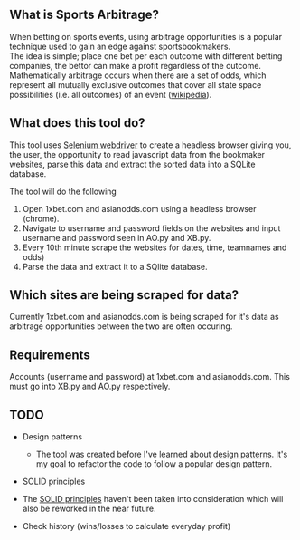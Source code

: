## What is Sports Arbitrage?

When betting on sports events, using arbitrage opportunities is a popular technique used to gain an edge against sportsbookmakers.  
The idea is simple; place one bet per each outcome with different betting companies, the bettor can make a profit regardless of the outcome. Mathematically arbitrage occurs when there are a set of odds, which represent all mutually exclusive outcomes that cover all state space possibilities (i.e. all outcomes) of an event ([wikipedia](https://en.wikipedia.org/wiki/Arbitrage_betting)).

## What does this tool do?

This tool uses [Selenium webdriver](https://www.seleniumhq.org/projects/webdriver/) to create a headless browser giving you, the user, the opportunity to read javascript data from the bookmaker websites, parse this data and extract the sorted data into a SQLite database. 

The tool will do the following 
1) Open 1xbet.com and asianodds.com using a headless browser (chrome).
2) Navigate to username and password fields on the websites and input username and password seen in AO.py and XB.py.
3) Every 10th minute scrape the websites for dates, time, teamnames and odds)
4) Parse the data and extract it to a SQlite database.

## Which sites are being scraped for data?

Currently 1xbet.com and asianodds.com is being scraped for it's data as arbitrage opportunities between the two are often occuring. 

## Requirements 

Accounts (username and password) at 1xbet.com and asianodds.com. This must go into XB.py and AO.py respectively. 

## TODO

- Design patterns
  * The tool was created before I've learned about [design patterns](https://sourcemaking.com/design_patterns). It's my goal to refactor the code to follow a popular design pattern.
  
 - SOLID principles 
  * The [SOLID principles](https://en.wikipedia.org/wiki/SOLID) haven't been taken into consideration which will also be reworked in the near future.

- Check history (wins/losses to calculate everyday profit)





